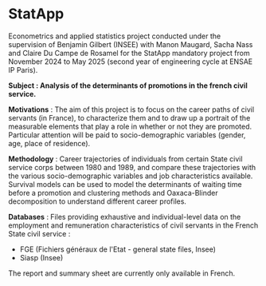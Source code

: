 # StatApp
Econometrics and applied statistics project conducted under the supervision of Benjamin Gilbert (INSEE) with Manon Maugard, Sacha Nass and Claire Du Campe de Rosamel for the StatApp mandatory project from November 2024 to May 2025 (second year of engineering cycle at ENSAE IP Paris). 

**Subject : Analysis of the determinants of promotions in the french civil service.**

**Motivations** : The aim of this project is to focus on the career paths of civil servants (in France), to characterize them and to draw up a portrait of the measurable elements that play a role in whether or not they are promoted. Particular attention will be paid to socio-demographic variables (gender, age, place of residence).

**Methodology** : Career trajectories of individuals from certain State civil service corps between 1980 and 1989, and compare these trajectories with the various socio-demographic variables and job characteristics available. Survival models can be used to model the determinants of waiting time before a promotion and clustering methods and Oaxaca-Blinder decomposition to understand different career profiles.

**Databases** : Files providing exhaustive and individual-level data on the employment and remuneration characteristics of civil servants in the French State civil service :
  - FGE (Fichiers généraux de l'Etat - general state files, Insee)
  - Siasp (Insee)

The report and summary sheet are currently only available in French.

